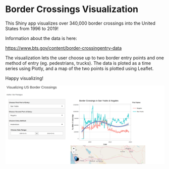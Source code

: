 # Border Crossings Visualization

This Shiny app visualizes over 340,000 border crossings into the United States from 1996 to 2019!

Information about the data is here:

https://www.bts.gov/content/border-crossingentry-data

The visualization lets the user choose up to two border entry points and one method of entry (eg. pedestrians, trucks). The data is ploted as a time series using Plotly, and a map of the two points is plotted using Leaflet.

Happy visualizing!

![alt text](https://github.com/ilsep93/Border-Crossings-Vis/blob/master/BorderCrossingViz.png)

